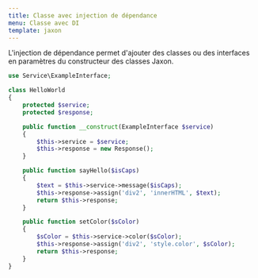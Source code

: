 ```yaml
---
title: Classe avec injection de dépendance
menu: Classe avec DI
template: jaxon
---
```


L'injection de dépendance permet d'ajouter des classes ou des interfaces en paramètres du constructeur des classes Jaxon.

```php
use Service\ExampleInterface;

class HelloWorld
{
    protected $service;
    protected $response;

    public function __construct(ExampleInterface $service)
    {
        $this->service = $service;
        $this->response = new Response();
    }

    public function sayHello($isCaps)
    {
        $text = $this->service->message($isCaps);
        $this->response->assign('div2', 'innerHTML', $text);
        return $this->response;
    }

    public function setColor($sColor)
    {
        $sColor = $this->service->color($sColor);
        $this->response->assign('div2', 'style.color', $sColor);
        return $this->response;
    }
}
```
